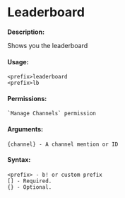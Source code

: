 # Leaderboard

**Description:**

Shows you the leaderboard

#### Usage:

```
<prefix>leaderboard
<prefix>lb
```

#### Permissions:

```
`Manage Channels` permission
```

#### Arguments:

```
{channel} - A channel mention or ID
```

#### Syntax:

```
<prefix> - b! or custom prefix
[] - Required.
{} - Optional.
```
